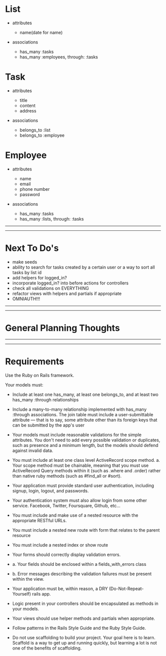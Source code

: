 <!-- # Owner
* attributes
    
    - name
    - email
    - phone number
    - password

* associations
    - has_many :lists
    - has_many :tasks
    - has_many :employees, through: tasks -->


# List
* attributes
    - name(date for name)

* associations
    - has_many :tasks
    - has_many :employees, through: :tasks


# Task
* attributes
    - title
    - content
    - address

* associations
    - belongs_to :list
    - belongs_to :employee


# Employee
* attributes
    - name
    - email
    - phone number
    - password

* associations
    - has_many :tasks
    - has_many :lists, through: :tasks
---
---
# Next To Do's
* make seeds
* ability to search for tasks created by a certain user or a way to sort all tasks by list id
* add helpers for logged_in?
* incorporate logged_in? into before actions for controllers
* check all validations on EVERYTHING
* refactor views with helpers and partials if appropriate
* OMNIAUTH!!!
---
---
# General Planning Thoughts

 ---
 ---
 # Requirements
Use the Ruby on Rails framework.

Your models must:

* Include at least one has_many, at least one belongs_to, and at least two has_many :through relationships

* Include a many-to-many relationship implemented with has_many :through associations. The join table must include a user-submittable attribute — that is to say, some attribute other than its foreign keys that can be submitted by the app's user

* Your models must include reasonable validations for the simple attributes. You don't need to add every possible validation or duplicates, such as presence and a minimum length, but the models should defend against invalid data.

* You must include at least one class level ActiveRecord scope method. a. Your scope method must be chainable, meaning that you must use ActiveRecord Query methods within it (such as .where and .order) rather than native ruby methods (such as #find_all or #sort).

* Your application must provide standard user authentication, including signup, login, logout, and passwords.

* Your authentication system must also allow login from some other service. Facebook, Twitter, Foursquare, Github, etc...

* You must include and make use of a nested resource with the appropriate RESTful URLs.

* You must include a nested new route with form that relates to the parent resource

* You must include a nested index or show route

* Your forms should correctly display validation errors.

* a. Your fields should be enclosed within a fields_with_errors class

* b. Error messages describing the validation failures must be present within the view.

* Your application must be, within reason, a DRY (Do-Not-Repeat-Yourself) rails app.

* Logic present in your controllers should be encapsulated as methods in your models.

* Your views should use helper methods and partials when appropriate.

* Follow patterns in the Rails Style Guide and the Ruby Style Guide.

* Do not use scaffolding to build your project. Your goal here is to learn. Scaffold is a way to get up and running quickly, but learning a lot is not one of the benefits of scaffolding.

    
    

    